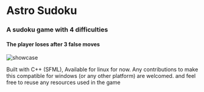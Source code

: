 # Astro Sudoku

### A sudoku game with 4 difficulties
#### The player loses after 3 false moves

![showcase](https://i.imgur.com/31xR8Fo.png)

Built with C++ (SFML), Available for linux for now.
Any contributions to make this compatible for windows (or any other platform)
are welcomed. and feel free to reuse any resources used in the game
